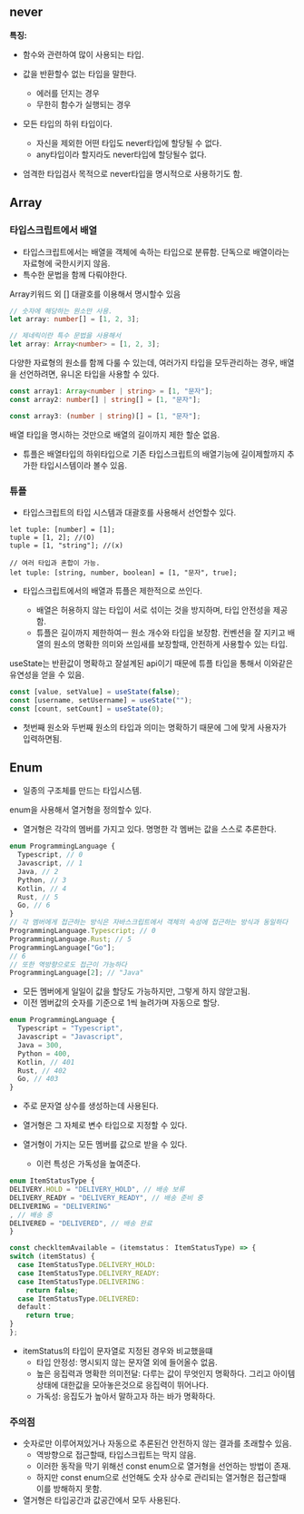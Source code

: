 ## never

**특징:**

- 함수와 관련하여 많이 사용되는 타입.
- 값을 반환할수 없는 타입을 말한다.
  - 에러를 던지는 경우
  - 무한히 함수가 실행되는 경우
- 모든 타입의 하위 타입이다.

  - 자신을 제외한 어떤 타입도 never타입에 할당될 수 없다.
  - any타입이라 할지라도 never타입에 할당될수 없다.

- 엄격한 타입검사 목적으로 never타입을 명시적으로 사용하기도 함.

## Array

### 타입스크립트에서 배열

- 타입스크립트에서는 배열을 객체에 속하는 타입으로 분류함. 단독으로 배열이라는 자료형에 국한시키지 않음.
- 특수한 문법을 함께 다뤄야한다.

Array키워드 외 [] 대괄호를 이용해서 명시할수 있음

```ts
// 숫자에 해당하는 원소만 사용.
let array: number[] = [1, 2, 3];

// 제네릭이란 특수 문법을 사용해서
let array: Array<number> = [1, 2, 3];
```

다양한 자료형의 원소를 함께 다룰 수 있는데, 여러가지 타입을 모두관리하는 경우,
배열을 선언하려면, 유니온 타입을 사용할 수 있다.

```ts
const array1: Array<number | string> = [1, "문자"];
const array2: number[] | string[] = [1, "문자"];

const array3: (number | string)[] = [1, "문자"];
```

배열 타입을 명시하는 것만으로 배열의 길이까지 제한 할순 없음.

- 튜플은 배열타입의 하위타입으로 기존 타입스크립트의 배열기능에 길이제할까지 추가한 타입시스템이라 볼수 있음.

### 튜플

- 타입스크립트의 타입 시스템과 대괄호를 사용해서 선언할수 있다.

```tsx
let tuple: [number] = [1];
tuple = [1, 2]; //(O)
tuple = [1, "string"]; //(x)

// 여러 타입과 혼합이 가능.
let tuple: [string, number, boolean] = [1, "문자", true];
```

- 타입스크립트에서의 배열과 튜플은 제한적으로 쓰인다.

  - 배열은 허용하지 않는 타입이 서로 섞이는 것을 방지하며, 타입 안전성을 제공함.
  - 튜플은 길이까지 제한하여ㅡ 원소 개수와 타입을 보장함. 컨벤션을 잘 지키고 배열의 원소의 명확한 의미와 쓰임새를 보장할때, 안전하게 사용할수 있는 타입.

useState는 반환값이 명확하고 잘설계된 api이기 때문에 튜플 타입을 통해서 이와같은 유연성을 얻을 수 있음.

```js
const [value, setValue] = useState(false);
const [username, setUsername] = useState("");
const [count, setCount] = useState(0);
```

- 첫번째 원소와 두번째 원소의 타입과 의미는 명확하기 때문에 그에 맞게 사용자가 입력하면됨.

## Enum

- 일종의 구조체를 만드는 타입시스템.

enum을 사용해서 열거형을 정의할수 있다.

- 열거형은 각각의 멤버를 가지고 있다. 명명한 각 멤버는 값을 스스로 추론한다.

```ts
enum ProgrammingLanguage {
  Typescript, // 0
  Javascript, // 1
  Java, // 2
  Python, // 3
  Kotlin, // 4
  Rust, // 5
  Go, // 6
}
// 각 멤버에게 접근하는 방식은 자바스크립트에서 객체의 속성에 접근하는 방식과 동일하다
ProgrammingLanguage.Typescript; // 0
ProgrammingLanguage.Rust; // 5
ProgrammingLanguage["Go"];
// 6
// 또한 역방향으로도 접근이 가능하다
ProgrammingLanguage[2]; // "Java"
```

- 모든 멤버에게 일일이 값을 할당도 가능하지만, 그렇게 하지 않앋고됨.
- 이전 멤버값의 숫자를 기준으로 1씩 늘려가며 자동으로 할당.

```ts
enum ProgrammingLanguage {
  Typescript = "Typescript",
  Javascript = "Javascript",
  Java = 300,
  Python = 400,
  Kotlin, // 401
  Rust, // 402
  Go, // 403
}
```

- 주로 문자열 상수를 생성하는데 사용된다.

- 열거형은 그 자체로 변수 타입으로 지정할 수 있다.
- 열거형이 가지는 모든 멤버를 값으로 받을 수 있다.
  - 이런 특성은 가독성을 높여준다.

```ts
enum ItemStatusType {
DELIVERY.HOLD = "DELIVERY_HOLD", // 배송 보류
DELIVERY_READY = "DELIVERY_READY", // 배송 준비 중
DELIVERING = "DELIVERING"
, // 배송 중
DELIVERED = "DELIVERED", // 배송 완료
}

const checkltemAvailable = (itemstatus： ItemStatusType) => {
switch (itemStatus) {
  case ItemStatusType.DELIVERY_HOLD:
  case ItemStatusType.DELIVERY_READY:
  case ItemStatusType.DELIVERING：
    return false;
  case ItemStatusType.DELIVERED:
  default：
    return true;
}
};
```

- itemStatus의 타입이 문자열로 지정된 경우와 비교했을떄
  - 타입 안정성: 명시되지 않는 문자열 외에 들어올수 없음.
  - 높은 응집력과 명확한 의미전달: 다루는 값이 무엇인지 명확하다. 그리고 아이템 상태에 대한값을 모아놓은것으로 응집력이 뛰어나다.
  - 가독성: 응집도가 높아서 말하고자 하는 바가 명확하다.

### 주의점

- 숫자로만 이루어져있거나 자동으로 추론된건 안전하지 않는 결과를 초래할수 있음.
  - 역방향으로 접근할때, 타입스크립트는 막지 않음.
  - 이러한 동작을 막기 위해선 const enum으로 열거형을 선언하는 방법이 존재.
  - 하지만 const enum으로 선언해도 숫자 상수로 관리되는 열거형은 접근할때 이를 방해하지 못함.
- 열거형은 타입공간과 값공간에서 모두 사용된다.
